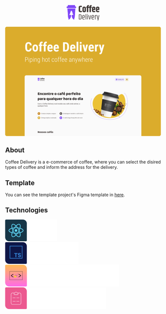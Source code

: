 <div align="center">
  <img src="./src/assets/app-logo.svg" height="50px">
</div>

<br>

<img src=".github/highlight.png">

## About
Coffee Delivery is a e-commerce of coffee, where you can select the disired types of coffee and inform the address for the delivery.

## Template
You can see the template project's Figma template in [here](https://www.figma.com/file/1HAaruBDo84QSgBaeiwKjx/Coffee-Delivery?node-id=0%3A1&t=cYhtapDY8rwayQpP-0).

## Technologies
<img src=".github/react.png" height="70px">
<br>
<img src=".github/typescript.png" height="70px">
<br>
<img src=".github/styled-components.png" height="70px">
<br>
<img src=".github/react-hook-form.png" height="70px">

